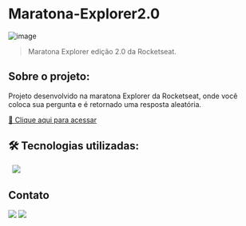 # Maratona-Explorer2.0

![image](https://user-images.githubusercontent.com/105132452/191086119-dc6a366e-7029-4c1f-9504-e0f14163703d.png)

> Maratona Explorer edição 2.0 da Rocketseat.
## Sobre o projeto:

Projeto desenvolvido na maratona Explorer da Rocketseat, onde você coloca sua pergunta e é retornado uma resposta aleatória. 

[🔗 Clique aqui para acessar](https://AndersonRodrigs.github.io/MaratonaEX/)

## 🛠 Tecnologias utilizadas:

<div>
<img src="https://img.shields.io/badge/HTML5-E34F26?style=for-the-badge&logo=html5&logoColor=white" alt="">
<img src="https://img.shields.io/badge/CSS3-1572B6?style=for-the-badge&logo=css3&logoColor=white" alt="">
<img src="https://img.shields.io/badge/JavaScript-F7DF1E?style=for-the-badge&logo=javascript&logoColor=black" />
</div>

<!--# Autor:-->
## Contato
<a href="https://www.linkedin.com/in/anderson-r-souza" target="_blank"><img src="https://img.shields.io/badge/-LinkedIn-%230077B5?style=for-the-badge&logo=linkedin&logoColor=white" target="_blank"></a> 
<a href = "mailto:anderson.rodriguesouz@gmail.com"><img src="https://img.shields.io/badge/-Gmail-%23333?style=for-the-badge&logo=gmail&logoColor=white" target="_blank"></a>








